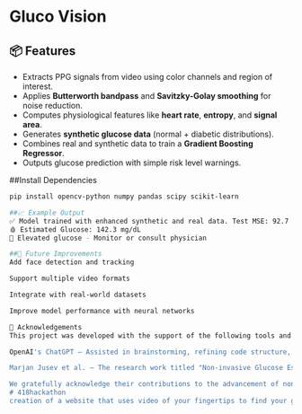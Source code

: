 # Gluco Vision

## 📦 Features

- Extracts PPG signals from video using color channels and region of interest.
- Applies **Butterworth bandpass** and **Savitzky-Golay smoothing** for noise reduction.
- Computes physiological features like **heart rate**, **entropy**, and **signal area**.
- Generates **synthetic glucose data** (normal + diabetic distributions).
- Combines real and synthetic data to train a **Gradient Boosting Regressor**.
- Outputs glucose prediction with simple risk level warnings.


##Install Dependencies 
```bash
pip install opencv-python numpy pandas scipy scikit-learn

##📈 Example Output
✅ Model trained with enhanced synthetic and real data. Test MSE: 92.7
🩸 Estimated Glucose: 142.3 mg/dL
🔺 Elevated glucose - Monitor or consult physician

##🧪 Future Improvements
Add face detection and tracking

Support multiple video formats

Integrate with real-world datasets

Improve model performance with neural networks

🙏 Acknowledgements
This project was developed with the support of the following tools and research contributions:

OpenAI's ChatGPT – Assisted in brainstorming, refining code structure, signal processing techniques, and improving clarity and documentation.

Marjan Jusev et al. – The research work titled "Non-invasive Glucose Estimation via Video-based Photoplethysmography" provided valuable insights into the correlation between PPG signal dynamics and glucose levels. Their findings significantly influenced the signal feature extraction and modeling strategies used in this project.

We gratefully acknowledge their contributions to the advancement of non-invasive health monitoring technologies.
# 418hackathon
creation of a website that uses video of your fingertips to find your glucose level.
